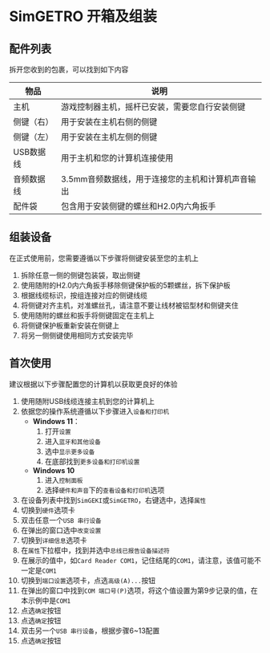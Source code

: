 # SimGETRO 开箱及组装

## 配件列表

拆开您收到的包裹，可以找到如下内容

| 物品       | 说明                                              |
| ---------- | ------------------------------------------------- |
| 主机       | 游戏控制器主机，摇杆已安装，需要您自行安装侧键    |
| 侧键（右） | 用于安装在主机右侧的侧键                          |
| 侧键（左） | 用于安装在主机左侧的侧键                          |
| USB数据线  | 用于主机和您的计算机连接使用                      |
| 音频数据线 | 3.5mm音频数据线，用于连接您的主机和计算机声音输出 |
| 配件袋     | 包含用于安装侧键的螺丝和H2.0内六角扳手            |

## 组装设备

在正式使用前，您需要遵循以下步骤将侧键安装至您的主机上

1. 拆除任意一侧的侧键包装袋，取出侧键
2. 使用随附的H2.0内六角扳手移除侧键保护板的5颗螺丝，拆下保护板
3. 根据线缆标识，按组连接对应的侧键线缆
4. 将侧键对齐主机，对准螺丝孔，请注意不要让线材被铝型材和侧键夹住
5. 使用随附的螺丝和扳手将侧键固定在主机上
6. 将侧键保护板重新安装在侧键上
7. 将另一侧侧键使用相同方式安装完毕

## 首次使用

建议根据以下步骤配置您的计算机以获取更良好的体验

1. 使用随附USB线缆连接主机到您的计算机上
2. 依据您的操作系统遵循以下步骤进入`设备和打印机`
   - **Windows 11**：
     1. 打开`设置`
     2. 进入`蓝牙和其他设备`
     3. 选中`显示更多设备`
     4. 在底部找到`更多设备和打印机设置`
   - **Windows 10**
     1. 进入`控制面板`
     2. 选择`硬件和声音`下的`查看设备和打印机`选项
3. 在设备列表中找到`SimGEKI`或`SimGETRO`，右键选中，选择`属性`
4. 切换到`硬件`选项卡
5. 双击任意一个`USB 串行设备`
6. 在弹出的窗口选中`改变设置`
7. 切换到`详细信息`选项卡
8. 在`属性`下拉框中，找到并选中`总线已报告设备描述符`
9. 在展示的值中，如`Card Reader COM1`，记住结尾的`COM1`，请注意，该值可能不一定是`COM1`
10. 切换到`端口设置`选项卡，点选`高级(A)...`按钮
11. 在弹出的窗口中找到`COM 端口号(P)`选项，将这个值设置为第9步记录的值，在本示例中是`COM1`
12. 点选`确定`按钮
13. 点选`确定`按钮
14. 双击另一个`USB 串行设备`，根据步骤6~13配置
15. 点选`确定`按钮
